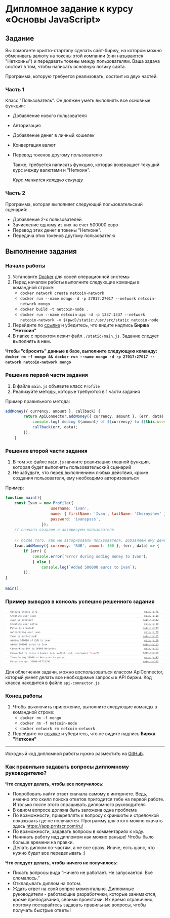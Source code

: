 # Дипломное задание к курсу «Основы JavaScript»

## Задание

Вы помогаете крипто-стартапу сделать сайт-биржу, на котором можно обменивать валюту на токены этой компании (они называются "Неткоины") и передавать токены между пользователям.
Ваша задача состоит в том, чтобы написать основную логику сайта.

Программа, которую требуется реализовать, состоит из двух частей:

### Часть 1

Класс "Пользователь". Он должен уметь выполнять все основные функции:

-   Добавление нового пользователя
-   Авторизация
-   Добавление денег в личный кошелек
-   Конвертация валют
-   Перевод токенов другому пользователю

    Также, требуется написать функцию, которая возвращает текущий курс между валютами и "Неткоин".

    _Курс меняется каждую секунду_

### Часть 2

Программа, которая выполняет следующий пользовательский сценарий:

-   Добавление 2-х пользователей
-   Зачисление одному из них на счет 500000 евро
-   Перевод этих денег в токены "Неткоин".
-   Передача этих токенов другому пользователю


## Выполнение задания

### Начало работы

1. Установите [Docker](https://docs.docker.com/install/) для своей операционной системы
1. Перед началом работы выполните следующие команды в командной строке:
    - `docker network create netcoin-network`
    - `docker run --name mongo -d -p 27017:27017 --network netcoin-network mongo`
    - `docker build -t netcoin-node .`
    - `docker run --name netcoin-api -d -p 1337:1337 --network netcoin-network -v $(pwd)/static:/usr/src/static netcoin-node`
1. Перейдите по [ссылке](http://localhost:1337) и убедитесь, что видите надпись **Биржа "Неткоин"**
1. В папке с проектом лежит файл `./static/main.js`. Задание следует выполнять в нем.

**Чтобы "сбросить" данные в базе, выполните следующую команду: `docker rm -f mongo && docker run --name mongo -d -p 27017:27017 --network netcoin-network mongo`**

### Решение первой части задания

1. В файле `main.js` объявите класс `Profile`
1. Реализуйте методы, которые требуются в 1 части задания

Пример правильного метода:

```javascript
addMoney({ currency, amount }, callback) {
        return ApiConnector.addMoney({ currency, amount }, (err, data) => {
            console.log(`Adding ${amount} of ${currency} to ${this.username}`);
            callback(err, data);
        });
    }
```

### Решение второй части задания

1. В том же файле `main.js` начните реализацию главной функции, которая будет выполнять пользовательский сценарий
1. Не забудьте, что перед выполнением любых действий, кроме создания пользователя, ему необходимо авторизоваться

Пример:

```javascript
function main(){
    const Ivan = new Profile({
                    username: 'ivan',
                    name: { firstName: 'Ivan', lastName: 'Chernyshev' },
                    password: 'ivanspass',
                });
    // сначала создаем и авторизуем пользователя

    // после того, как мы авторизовали пользователя, добавляем ему денег в кошелек
    Ivan.addMoney({ currency: 'RUB', amount: 100 }, (err, data) => {
        if (err) {
            console.error('Error during adding money to Ivan');
            } else {
                console.log(`Added 500000 euros to Ivan`);
        });
}

main();
```

### Пример выводов в консоль успешно решенного задания

![Пример вывода](/output.png)

Для облегчения задачи, можно воспользоваться классом ApiConnector, который умеет делать все необходимые запросы к API биржи. Код класса находится в файле `api-connector.js`

### Конец работы

1. Чтобы выключить приложение, выполните следующие команды в командной строке:
    - `docker rm -f mongo`
    - `docker rm -f netcoin-node`
    - `docker network rm netcoin-network`
1. Перейдите по [ссылке](http://localhost:1337) и убедитесь, что не видите надпись **Биржа "Неткоин"**


---
Исходный код дипломной работы нужно разместить на [GitHub](https://github.com/).


### Как правильно задавать вопросы дипломному руководителю?

**Что следует делать, чтобы все получилось:**

* Попробовать найти ответ сначала самому в интернете. Ведь, именно это скилл поиска ответов пригодится тебе на первой работе. И только после этого спрашивать дипломного руководителя
* В одном вопросе должна быть заложена одна проблема 
* По возможности, прикреплять к вопросу скриншоты и стрелочкой показывать где не получается. Программу для этого можно скачать здесь https://app.prntscr.com/ru/
* По возможности, задавать вопросы в комментариях к коду. 
* Начинать работу над дипломом как можно раньше! Чтобы было больше времени на правки. 
* Делать диплом по-частям, а не все сразу. Иначе, есть шанс, что нужно будет все переделывать :)  

**Что следует делать, чтобы ничего не получилось:**

* Писать вопросы вида “Ничего не работает. Не запускается. Всё сломалось.”
* Откладывать диплом на потом. 
* Ждать ответ на свой вопрос моментально. Дипломные руководители - работающие разработчики, которые занимаются, кроме преподавания, своими проектами. Их время ограничено, поэтому постарайтесь задавать правильные вопросы, чтобы получать быстрые ответы! 

